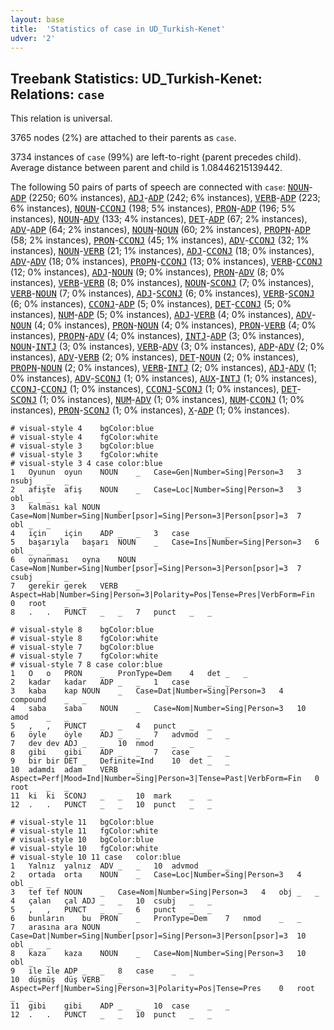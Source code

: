 ```yaml
---
layout: base
title:  'Statistics of case in UD_Turkish-Kenet'
udver: '2'
---
```


## Treebank Statistics: UD_Turkish-Kenet: Relations: `case`

This relation is universal.

3765 nodes (2%) are attached to their parents as `case`.

3734 instances of `case` (99%) are left-to-right (parent precedes child).
Average distance between parent and child is 1.08446215139442.

The following 50 pairs of parts of speech are connected with `case`: <tt><a href="tr_kenet-pos-NOUN.html">NOUN</a></tt>-<tt><a href="tr_kenet-pos-ADP.html">ADP</a></tt> (2250; 60% instances), <tt><a href="tr_kenet-pos-ADJ.html">ADJ</a></tt>-<tt><a href="tr_kenet-pos-ADP.html">ADP</a></tt> (242; 6% instances), <tt><a href="tr_kenet-pos-VERB.html">VERB</a></tt>-<tt><a href="tr_kenet-pos-ADP.html">ADP</a></tt> (223; 6% instances), <tt><a href="tr_kenet-pos-NOUN.html">NOUN</a></tt>-<tt><a href="tr_kenet-pos-CCONJ.html">CCONJ</a></tt> (198; 5% instances), <tt><a href="tr_kenet-pos-PRON.html">PRON</a></tt>-<tt><a href="tr_kenet-pos-ADP.html">ADP</a></tt> (196; 5% instances), <tt><a href="tr_kenet-pos-NOUN.html">NOUN</a></tt>-<tt><a href="tr_kenet-pos-ADV.html">ADV</a></tt> (133; 4% instances), <tt><a href="tr_kenet-pos-DET.html">DET</a></tt>-<tt><a href="tr_kenet-pos-ADP.html">ADP</a></tt> (67; 2% instances), <tt><a href="tr_kenet-pos-ADV.html">ADV</a></tt>-<tt><a href="tr_kenet-pos-ADP.html">ADP</a></tt> (64; 2% instances), <tt><a href="tr_kenet-pos-NOUN.html">NOUN</a></tt>-<tt><a href="tr_kenet-pos-NOUN.html">NOUN</a></tt> (60; 2% instances), <tt><a href="tr_kenet-pos-PROPN.html">PROPN</a></tt>-<tt><a href="tr_kenet-pos-ADP.html">ADP</a></tt> (58; 2% instances), <tt><a href="tr_kenet-pos-PRON.html">PRON</a></tt>-<tt><a href="tr_kenet-pos-CCONJ.html">CCONJ</a></tt> (45; 1% instances), <tt><a href="tr_kenet-pos-ADV.html">ADV</a></tt>-<tt><a href="tr_kenet-pos-CCONJ.html">CCONJ</a></tt> (32; 1% instances), <tt><a href="tr_kenet-pos-NOUN.html">NOUN</a></tt>-<tt><a href="tr_kenet-pos-VERB.html">VERB</a></tt> (21; 1% instances), <tt><a href="tr_kenet-pos-ADJ.html">ADJ</a></tt>-<tt><a href="tr_kenet-pos-CCONJ.html">CCONJ</a></tt> (18; 0% instances), <tt><a href="tr_kenet-pos-ADV.html">ADV</a></tt>-<tt><a href="tr_kenet-pos-ADV.html">ADV</a></tt> (18; 0% instances), <tt><a href="tr_kenet-pos-PROPN.html">PROPN</a></tt>-<tt><a href="tr_kenet-pos-CCONJ.html">CCONJ</a></tt> (13; 0% instances), <tt><a href="tr_kenet-pos-VERB.html">VERB</a></tt>-<tt><a href="tr_kenet-pos-CCONJ.html">CCONJ</a></tt> (12; 0% instances), <tt><a href="tr_kenet-pos-ADJ.html">ADJ</a></tt>-<tt><a href="tr_kenet-pos-NOUN.html">NOUN</a></tt> (9; 0% instances), <tt><a href="tr_kenet-pos-PRON.html">PRON</a></tt>-<tt><a href="tr_kenet-pos-ADV.html">ADV</a></tt> (8; 0% instances), <tt><a href="tr_kenet-pos-VERB.html">VERB</a></tt>-<tt><a href="tr_kenet-pos-VERB.html">VERB</a></tt> (8; 0% instances), <tt><a href="tr_kenet-pos-NOUN.html">NOUN</a></tt>-<tt><a href="tr_kenet-pos-SCONJ.html">SCONJ</a></tt> (7; 0% instances), <tt><a href="tr_kenet-pos-VERB.html">VERB</a></tt>-<tt><a href="tr_kenet-pos-NOUN.html">NOUN</a></tt> (7; 0% instances), <tt><a href="tr_kenet-pos-ADJ.html">ADJ</a></tt>-<tt><a href="tr_kenet-pos-SCONJ.html">SCONJ</a></tt> (6; 0% instances), <tt><a href="tr_kenet-pos-VERB.html">VERB</a></tt>-<tt><a href="tr_kenet-pos-SCONJ.html">SCONJ</a></tt> (6; 0% instances), <tt><a href="tr_kenet-pos-CCONJ.html">CCONJ</a></tt>-<tt><a href="tr_kenet-pos-ADP.html">ADP</a></tt> (5; 0% instances), <tt><a href="tr_kenet-pos-DET.html">DET</a></tt>-<tt><a href="tr_kenet-pos-CCONJ.html">CCONJ</a></tt> (5; 0% instances), <tt><a href="tr_kenet-pos-NUM.html">NUM</a></tt>-<tt><a href="tr_kenet-pos-ADP.html">ADP</a></tt> (5; 0% instances), <tt><a href="tr_kenet-pos-ADJ.html">ADJ</a></tt>-<tt><a href="tr_kenet-pos-VERB.html">VERB</a></tt> (4; 0% instances), <tt><a href="tr_kenet-pos-ADV.html">ADV</a></tt>-<tt><a href="tr_kenet-pos-NOUN.html">NOUN</a></tt> (4; 0% instances), <tt><a href="tr_kenet-pos-PRON.html">PRON</a></tt>-<tt><a href="tr_kenet-pos-NOUN.html">NOUN</a></tt> (4; 0% instances), <tt><a href="tr_kenet-pos-PRON.html">PRON</a></tt>-<tt><a href="tr_kenet-pos-VERB.html">VERB</a></tt> (4; 0% instances), <tt><a href="tr_kenet-pos-PROPN.html">PROPN</a></tt>-<tt><a href="tr_kenet-pos-ADV.html">ADV</a></tt> (4; 0% instances), <tt><a href="tr_kenet-pos-INTJ.html">INTJ</a></tt>-<tt><a href="tr_kenet-pos-ADP.html">ADP</a></tt> (3; 0% instances), <tt><a href="tr_kenet-pos-NOUN.html">NOUN</a></tt>-<tt><a href="tr_kenet-pos-INTJ.html">INTJ</a></tt> (3; 0% instances), <tt><a href="tr_kenet-pos-VERB.html">VERB</a></tt>-<tt><a href="tr_kenet-pos-ADV.html">ADV</a></tt> (3; 0% instances), <tt><a href="tr_kenet-pos-ADP.html">ADP</a></tt>-<tt><a href="tr_kenet-pos-ADV.html">ADV</a></tt> (2; 0% instances), <tt><a href="tr_kenet-pos-ADV.html">ADV</a></tt>-<tt><a href="tr_kenet-pos-VERB.html">VERB</a></tt> (2; 0% instances), <tt><a href="tr_kenet-pos-DET.html">DET</a></tt>-<tt><a href="tr_kenet-pos-NOUN.html">NOUN</a></tt> (2; 0% instances), <tt><a href="tr_kenet-pos-PROPN.html">PROPN</a></tt>-<tt><a href="tr_kenet-pos-NOUN.html">NOUN</a></tt> (2; 0% instances), <tt><a href="tr_kenet-pos-VERB.html">VERB</a></tt>-<tt><a href="tr_kenet-pos-INTJ.html">INTJ</a></tt> (2; 0% instances), <tt><a href="tr_kenet-pos-ADJ.html">ADJ</a></tt>-<tt><a href="tr_kenet-pos-ADV.html">ADV</a></tt> (1; 0% instances), <tt><a href="tr_kenet-pos-ADV.html">ADV</a></tt>-<tt><a href="tr_kenet-pos-SCONJ.html">SCONJ</a></tt> (1; 0% instances), <tt><a href="tr_kenet-pos-AUX.html">AUX</a></tt>-<tt><a href="tr_kenet-pos-INTJ.html">INTJ</a></tt> (1; 0% instances), <tt><a href="tr_kenet-pos-CCONJ.html">CCONJ</a></tt>-<tt><a href="tr_kenet-pos-CCONJ.html">CCONJ</a></tt> (1; 0% instances), <tt><a href="tr_kenet-pos-CCONJ.html">CCONJ</a></tt>-<tt><a href="tr_kenet-pos-SCONJ.html">SCONJ</a></tt> (1; 0% instances), <tt><a href="tr_kenet-pos-DET.html">DET</a></tt>-<tt><a href="tr_kenet-pos-SCONJ.html">SCONJ</a></tt> (1; 0% instances), <tt><a href="tr_kenet-pos-NUM.html">NUM</a></tt>-<tt><a href="tr_kenet-pos-ADV.html">ADV</a></tt> (1; 0% instances), <tt><a href="tr_kenet-pos-NUM.html">NUM</a></tt>-<tt><a href="tr_kenet-pos-CCONJ.html">CCONJ</a></tt> (1; 0% instances), <tt><a href="tr_kenet-pos-PRON.html">PRON</a></tt>-<tt><a href="tr_kenet-pos-SCONJ.html">SCONJ</a></tt> (1; 0% instances), <tt><a href="tr_kenet-pos-X.html">X</a></tt>-<tt><a href="tr_kenet-pos-ADP.html">ADP</a></tt> (1; 0% instances).


~~~ conllu
# visual-style 4	bgColor:blue
# visual-style 4	fgColor:white
# visual-style 3	bgColor:blue
# visual-style 3	fgColor:white
# visual-style 3 4 case	color:blue
1	Oyunun	oyun	NOUN	_	Case=Gen|Number=Sing|Person=3	3	nsubj	_	_
2	afişte	afiş	NOUN	_	Case=Loc|Number=Sing|Person=3	3	obl	_	_
3	kalması	kal	NOUN	_	Case=Nom|Number=Sing|Number[psor]=Sing|Person=3|Person[psor]=3	7	obl	_	_
4	için	için	ADP	_	_	3	case	_	_
5	başarıyla	başarı	NOUN	_	Case=Ins|Number=Sing|Person=3	6	obl	_	_
6	oynanması	oyna	NOUN	_	Case=Nom|Number=Sing|Number[psor]=Sing|Person=3|Person[psor]=3	7	csubj	_	_
7	gerekir	gerek	VERB	_	Aspect=Hab|Number=Sing|Person=3|Polarity=Pos|Tense=Pres|VerbForm=Fin	0	root	_	_
8	.	.	PUNCT	_	_	7	punct	_	_

~~~


~~~ conllu
# visual-style 8	bgColor:blue
# visual-style 8	fgColor:white
# visual-style 7	bgColor:blue
# visual-style 7	fgColor:white
# visual-style 7 8 case	color:blue
1	O	o	PRON	_	PronType=Dem	4	det	_	_
2	kadar	kadar	ADP	_	_	1	case	_	_
3	kaba	kap	NOUN	_	Case=Dat|Number=Sing|Person=3	4	compound	_	_
4	saba	saba	NOUN	_	Case=Nom|Number=Sing|Person=3	10	amod	_	_
5	,	,	PUNCT	_	_	4	punct	_	_
6	öyle	öyle	ADJ	_	_	7	advmod	_	_
7	dev	dev	ADJ	_	_	10	nmod	_	_
8	gibi	gibi	ADP	_	_	7	case	_	_
9	bir	bir	DET	_	Definite=Ind	10	det	_	_
10	adamdı	adam	VERB	_	Aspect=Perf|Mood=Ind|Number=Sing|Person=3|Tense=Past|VerbForm=Fin	0	root	_	_
11	ki	ki	SCONJ	_	_	10	mark	_	_
12	.	.	PUNCT	_	_	10	punct	_	_

~~~


~~~ conllu
# visual-style 11	bgColor:blue
# visual-style 11	fgColor:white
# visual-style 10	bgColor:blue
# visual-style 10	fgColor:white
# visual-style 10 11 case	color:blue
1	Yalnız	yalnız	ADV	_	_	10	advmod	_	_
2	ortada	orta	NOUN	_	Case=Loc|Number=Sing|Person=3	4	obl	_	_
3	tef	tef	NOUN	_	Case=Nom|Number=Sing|Person=3	4	obj	_	_
4	çalan	çal	ADJ	_	_	10	csubj	_	_
5	,	,	PUNCT	_	_	6	punct	_	_
6	bunların	bu	PRON	_	PronType=Dem	7	nmod	_	_
7	arasına	ara	NOUN	_	Case=Dat|Number=Sing|Number[psor]=Sing|Person=3|Person[psor]=3	10	obl	_	_
8	kaza	kaza	NOUN	_	Case=Nom|Number=Sing|Person=3	10	obl	_	_
9	ile	ile	ADP	_	_	8	case	_	_
10	düşmüş	düş	VERB	_	Aspect=Perf|Number=Sing|Person=3|Polarity=Pos|Tense=Pres	0	root	_	_
11	gibi	gibi	ADP	_	_	10	case	_	_
12	.	.	PUNCT	_	_	10	punct	_	_

~~~


